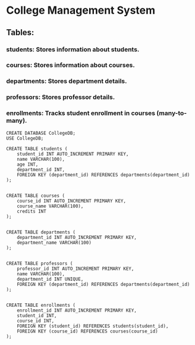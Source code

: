# College Management System

## Tables:

### students: Stores information about students.
### courses: Stores information about courses.
### departments: Stores department details.
### professors: Stores professor details.
### enrollments: Tracks student enrollment in courses (many-to-many).

```
CREATE DATABASE CollegeDB;
USE CollegeDB;

CREATE TABLE students (
    student_id INT AUTO_INCREMENT PRIMARY KEY,
    name VARCHAR(100),
    age INT,
    department_id INT,
    FOREIGN KEY (department_id) REFERENCES departments(department_id)
);


CREATE TABLE courses (
    course_id INT AUTO_INCREMENT PRIMARY KEY,
    course_name VARCHAR(100),
    credits INT
);


CREATE TABLE departments (
    department_id INT AUTO_INCREMENT PRIMARY KEY,
    department_name VARCHAR(100)
);


CREATE TABLE professors (
    professor_id INT AUTO_INCREMENT PRIMARY KEY,
    name VARCHAR(100),
    department_id INT UNIQUE,
    FOREIGN KEY (department_id) REFERENCES departments(department_id)
);


CREATE TABLE enrollments (
    enrollment_id INT AUTO_INCREMENT PRIMARY KEY,
    student_id INT,
    course_id INT,
    FOREIGN KEY (student_id) REFERENCES students(student_id),
    FOREIGN KEY (course_id) REFERENCES courses(course_id)
);
```
